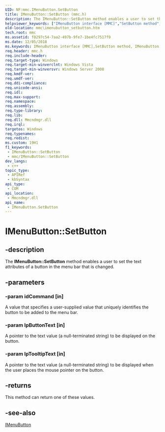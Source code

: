 ```yaml
---
UID: NF:mmc.IMenuButton.SetButton
title: IMenuButton::SetButton (mmc.h)
description: The IMenuButton::SetButton method enables a user to set the text attributes of a button in the menu bar that is changed.
helpviewer_keywords: ["IMenuButton interface [MMC]","SetButton method","IMenuButton.SetButton","IMenuButton::SetButton","SetButton","SetButton method [MMC]","SetButton method [MMC]","IMenuButton interface","_slate_imenubutton_setbutton","mmc.imenubutton_setbutton","mmc/IMenuButton::SetButton"]
old-location: mmc\imenubutton_setbutton.htm
tech.root: mmc
ms.assetid: f0297c54-7aa2-497b-9fe7-1be4fc7517f9
ms.date: 12/05/2018
ms.keywords: IMenuButton interface [MMC],SetButton method, IMenuButton.SetButton, IMenuButton::SetButton, SetButton, SetButton method [MMC], SetButton method [MMC],IMenuButton interface, _slate_imenubutton_setbutton, mmc.imenubutton_setbutton, mmc/IMenuButton::SetButton
req.header: mmc.h
req.include-header: 
req.target-type: Windows
req.target-min-winverclnt: Windows Vista
req.target-min-winversvr: Windows Server 2008
req.kmdf-ver: 
req.umdf-ver: 
req.ddi-compliance: 
req.unicode-ansi: 
req.idl: 
req.max-support: 
req.namespace: 
req.assembly: 
req.type-library: 
req.lib: 
req.dll: Mmcndmgr.dll
req.irql: 
targetos: Windows
req.typenames: 
req.redist: 
ms.custom: 19H1
f1_keywords:
 - IMenuButton::SetButton
 - mmc/IMenuButton::SetButton
dev_langs:
 - c++
topic_type:
 - APIRef
 - kbSyntax
api_type:
 - COM
api_location:
 - Mmcndmgr.dll
api_name:
 - IMenuButton.SetButton
---
```


# IMenuButton::SetButton


## -description

The <b>IMenuButton::SetButton</b> method enables a user to set the text attributes of a button in the menu bar that is changed.

## -parameters

### -param idCommand [in]

A value that specifies a user-supplied value that uniquely identifies the button to be added to the menu bar.

### -param lpButtonText [in]

A pointer to the text value (a null-terminated string) to be displayed on the button.

### -param lpTooltipText [in]

A pointer to the text value (a null-terminated string) to be displayed when the user places the mouse pointer on the button.

## -returns

This method can return one of these values.

## -see-also

<a href="https://docs.microsoft.com/windows/desktop/api/mmc/nn-mmc-imenubutton">IMenuButton</a>

